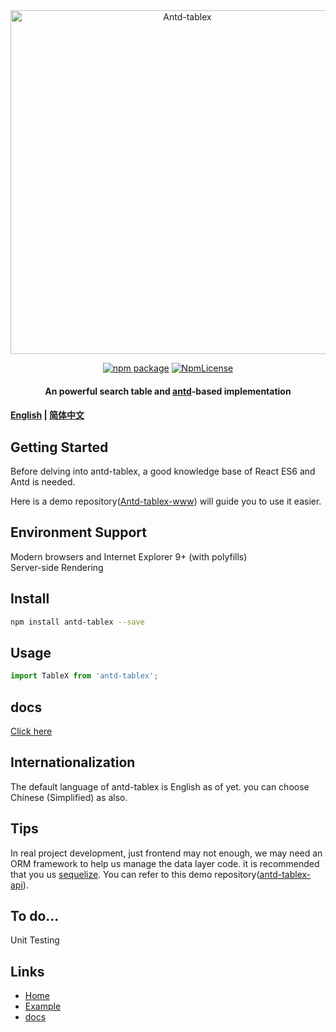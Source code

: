 <div align="center">
<a href="www.tablex.top" target="_blank" rel="noopener noreferrer">
<img width="550" src="https://www.tablex.top/static/icon-long.png" alt="Antd-tablex">
</a>
<p></p> 

[![npm package](https://img.shields.io/npm/v/antd-tablex.svg?style=flat-square)](https://www.npmjs.com/package/antd-tablex)
[![NpmLicense](https://img.shields.io/npm/l/antd-tablex.svg)](https://github.com/mzonghao/antd-tablex/blob/master/LICENSE)

#### An powerful search table and [antd](https://github.com/ant-design/ant-design)-based implementation
</div>

#### [English](./README.md) | [简体中文](./docs/README.zhCN.md)

## Getting Started
Before delving into antd-tablex, a good knowledge base of React ES6 and Antd is needed.

Here is a demo repository([Antd-tablex-www](https://github.com/mzonghao/antd-tablex-www)) will guide you to use it easier.

## Environment Support
Modern browsers and Internet Explorer 9+ (with polyfills)  
Server-side Rendering

## Install

```bash
npm install antd-tablex --save
```

## Usage

```jsx
import TableX from 'antd-tablex';
```

## docs
[Click here](#https://www.tablex.top/docs)

## Internationalization
The default language of antd-tablex is English as of yet. you can choose Chinese (Simplified) as also.

## Tips
In real project development, just frontend may not enough, we may need an ORM framework to help us manage the data layer code. it is recommended that you us [sequelize](http://docs.sequelizejs.com/). You can refer to this demo repository([antd-tablex-api](https://github.com/mzonghao/antd-tablex-api)).

## To do...
Unit Testing 

## Links

- [Home](https://www.tablex.top)
- [Example](https://www.tablex.top/example)
- [docs](https://www.tablex.top/docs)
